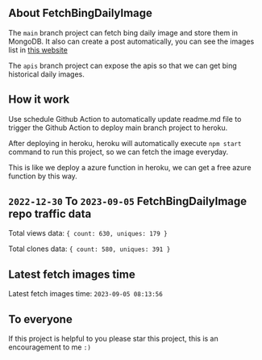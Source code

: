 ## About FetchBingDailyImage

The `main` branch project can fetch bing daily image and store them in MongoDB.
It also can create a post automatically, you can see the images list in [this website](https://oursalbum.netlify.app)

The `apis` branch project can expose the apis so that we can get bing historical daily images.

## How it work

Use schedule Github Action to automatically update readme.md file to trigger the Github Action to deploy main branch project to heroku.

After deploying in heroku, heroku will automatically execute `npm start` command to run this project, so we can fetch the image everyday.

This is like we deploy a azure function in heroku, we can get a free azure function by this way.

## `2022-12-30` To `2023-09-05` FetchBingDailyImage repo traffic data

Total views data: `{ count: 630, uniques: 179 }`

Total clones data: `{ count: 580, uniques: 391 }`

## Latest fetch images time

Latest fetch images time: `2023-09-05 08:13:56`

## To everyone

If this project is helpful to you please star this project, this is an encouragement to me `:)`



